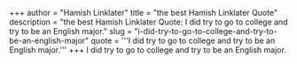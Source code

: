 +++
author = "Hamish Linklater"
title = "the best Hamish Linklater Quote"
description = "the best Hamish Linklater Quote: I did try to go to college and try to be an English major."
slug = "i-did-try-to-go-to-college-and-try-to-be-an-english-major"
quote = '''I did try to go to college and try to be an English major.'''
+++
I did try to go to college and try to be an English major.
